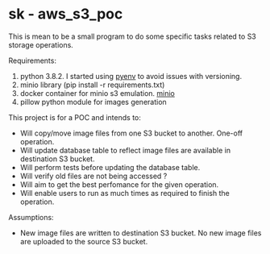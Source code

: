 # sk - aws_s3_poc

This is mean to be a small program to do some specific tasks related to S3 storage operations.

Requirements:

1. python 3.8.2. I started using [pyenv](https://github.com/pyenv/pyenv) to avoid issues with versioning.
2. minio library (pip install -r requirements.txt)
3. docker container for minio s3 emulation. [minio](https://github.com/minio/minio)
4. pillow python module for images generation

This project is for a POC and intends to:

- Will copy/move image files from one S3 bucket to another. One-off operation.
- Will update database table to reflect image files are available in destination S3 bucket.
- Will perform tests before updating the database table.
- Will verify old files are not being accessed ?
- Will aim to get the best perfomance for the given operation.
- Will enable users to run as much times as required to finish the operation.

Assumptions:

- New image files are written to destination S3 bucket. No new image files are uploaded to the source S3 bucket.

